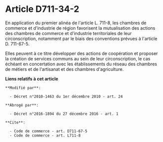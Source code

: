 # Article D711-34-2

En application du premier alinéa de l'article L. 711-8, les chambres de commerce et d'industrie de région favorisent la
mutualisation des actions des chambres de commerce et d'industrie territoriales de leur circonscription, notamment par le
biais des conventions prévues à l'article D. 711-67-5. 

Elles peuvent à ce titre développer des actions de coopération et proposer la création de services communs au sein de leur
circonscription, le cas échéant en concertation avec les établissements du réseau des chambres de métiers et de l'artisanat
et des chambres d'agriculture.

**Liens relatifs à cet article**

	**Modifié par**:

	  - Décret n°2010-1463 du 1er décembre 2010 - art. 24

	**Abrogé par**:

	  - Décret n°2016-1894 du 27 décembre 2016 - art. 1

	**Cite**:

	  - Code de commerce - art. D711-67-5
	  - Code de commerce - art. L711-8

